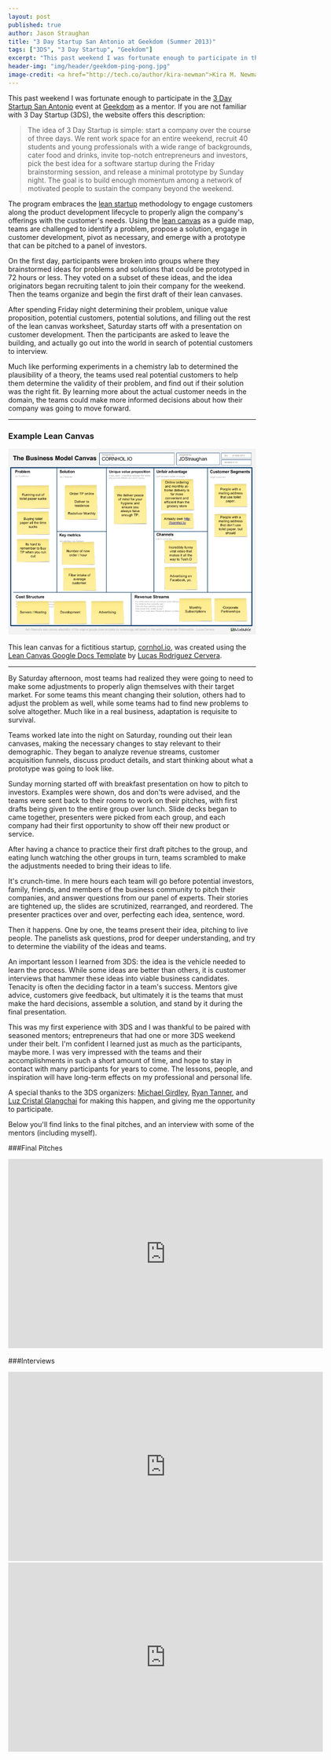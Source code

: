 ```yaml
---
layout: post
published: true
author: Jason Straughan
title: "3 Day Startup San Antonio at Geekdom (Summer 2013)"
tags: ["3DS", "3 Day Startup", "Geekdom"]
excerpt: "This past weekend I was fortunate enough to participate in the 3 Day Startup | San Antonio event at Geekdom as a mentor. The program embraces the lean startup methodology to engage customers along the product development lifecycle to properly align the company's offerings with the customer's needs."
header-img: "img/header/geekdom-ping-pong.jpg"
image-credit: <a href="http://tech.co/author/kira-newman">Kira M. Newman</a> via <a href="http://tech.co/geekdom-san-antonio-2013-06/geekdom-ping-pong">Tech Cocktail</a>
---
```


This past weekend I was fortunate enough to participate in the [3 Day Startup San Antonio](http://3dssanantonio.com/) event at [Geekdom](http://geekdom.com/) as a mentor.  If you are not familiar with 3 Day Startup (3DS), the website offers this description:

> The idea of 3 Day Startup is simple: start a company over the course of three days. We rent work space for an entire weekend, recruit 40 students and young professionals with a wide range of backgrounds, cater food and drinks, invite top-notch entrepreneurs and investors, pick the best idea for a software startup during the Friday brainstorming session, and release a minimal prototype by Sunday night. The goal is to build enough momentum among a network of motivated people to sustain the company beyond the weekend.

The program embraces the [lean startup](http://en.wikipedia.org/wiki/Lean_Startup) methodology to engage customers along the product development lifecycle to properly align the company's offerings with the customer's needs.  Using the [lean canvas](http://leanstack.com/) as a guide map, teams are challenged to identify a problem, propose a solution, engage in customer development, pivot as necessary, and emerge with a prototype that can be pitched to a panel of investors.

On the first day, participants were broken into groups where they brainstormed ideas for problems and solutions that could be prototyped in 72 hours or less. They voted on a subset of these ideas, and the idea originators began recruiting talent to join their company for the weekend.  Then the teams organize and begin the first draft of their lean canvases.

After spending Friday night determining their problem, unique value proposition, potential customers, potential solutions, and filling out the rest of the lean canvas worksheet, Saturday starts off with a presentation on customer development.  Then the participants are asked to leave the building, and actually go out into the world in search of potential customers to interview.

Much like performing experiments in a chemistry lab to determined the plausibility of a theory, the teams used real potential customers to help them determine the validity of their problem, and find out if their solution was the right fit.  By learning more about the actual customer needs in the domain, the teams could make more informed decisions about how their company was going to move forward.

---

### Example Lean Canvas

![Lean Canvas Example](/img/post/cornholio_lean_canvas_example.png)

This lean canvas for a fictitious startup, [cornhol.io](http://cornhol.io), was created using the [Lean Canvas Google Docs Template](https://drive.google.com/previewtemplate?id=16uOd158UzJM9oqGWgJOtbppzGNPmZ4fWMSV6_xBz3Z8&mode=public&pli=1#) by [Lucas Rodriguez Cervera](https://drive.google.com/templates?view=public&authorId=11994523493363598636).

---

By Saturday afternoon, most teams had realized they were going to need to make some adjustments to properly align themselves with their target market.  For some teams this meant changing their solution, others had to adjust the problem as well, while some teams had to find new problems to solve altogether.  Much like in a real business, adaptation is requisite to survival.

Teams worked late into the night on Saturday, rounding out their lean canvases, making the necessary changes to stay relevant to their demographic.  They began to analyze revenue streams, customer acquisition funnels, discuss product details, and start thinking about what a prototype was going to look like.

Sunday morning started off with breakfast presentation on how to pitch to investors.  Examples were shown, dos and don'ts were advised, and the teams were sent back to their rooms to work on their pitches, with first drafts being given to the entire group over lunch. Slide decks began to came together, presenters were picked from each group, and each company had their first opportunity to show off their new product or service.

After having a chance to practice their first draft pitches to the group, and eating lunch watching the other groups in turn, teams scrambled to make the adjustments needed to bring their ideas to life.

It's crunch-time.  In mere hours each team will go before potential investors, family, friends, and members of the business community to pitch their companies, and answer questions from our panel of experts.  Their stories are tightened up, the slides are scrutinized, rearranged, and reordered.  The presenter practices over and over, perfecting each idea, sentence, word.

Then it happens.  One by one, the teams present their idea, pitching to live people.  The panelists ask questions, prod for deeper understanding, and try to determine the viability of the ideas and teams.

An important lesson I learned from 3DS: the idea is the vehicle needed to learn the process. While some ideas are better than others, it is customer interviews that hammer these ideas into viable business candidates.  Tenacity is often the deciding factor in a team's success.  Mentors give advice, customers give feedback, but ultimately it is the teams that must make the hard decisions, assemble a solution, and stand by it during the final presentation.

This was my first experience with 3DS and I was thankful to be paired with seasoned mentors; entrepreneurs that had one or more 3DS weekend under their belt.  I'm confident I learned just as much as the participants, maybe more. I was very impressed with the teams and their accomplishments in such a short amount of time, and hope to stay in contact with many participants for years to come.  The lessons, people, and inspiration will have long-term effects on my professional and personal life.

A special thanks to the 3DS organizers: [Michael Girdley](http://girdley.com/), [Ryan Tanner](http://www.ryantanner.org/), and [Luz Cristal Glangchai](http://venturelab.net/about/our-team/) for making this happen, and giving me the opportunity to participate.

Below you'll find links to the final pitches, and an interview with some of the mentors (including myself).

###Final Pitches

<iframe width="640" height="385" src="http://cdn.livestream.com/embed/3dssasummer?layout=4&clip=flv_8840c91a-53b8-4694-aee4-5792e03f2d05&color=0xe7e7e7&autoPlay=false&mute=false&iconColorOver=0x888888&iconColor=0x777777&allowchat=true&height=385&width=640" style="border:0;outline:0" frameborder="0" scrolling="no"></iframe>

###Interviews

<iframe width="640" height="385" src="http://cdn.livestream.com/embed/3dssasummer?layout=4&clip=flv_fe20f99d-dbbb-4e4c-a30e-d7534c82d0f8&color=0xe7e7e7&autoPlay=false&mute=false&iconColorOver=0x888888&iconColor=0x777777&allowchat=true&height=385&width=640" style="border:0;outline:0" frameborder="0" scrolling="no"></iframe>

<iframe width="640" height="385" src="http://cdn.livestream.com/embed/3dssasummer?layout=4&clip=flv_52c129ee-39e1-4259-bfaa-b88def9e3d5a&color=0xe7e7e7&autoPlay=false&mute=false&iconColorOver=0x888888&iconColor=0x777777&allowchat=true&height=385&width=640" style="border:0;outline:0" frameborder="0" scrolling="no"></iframe>
